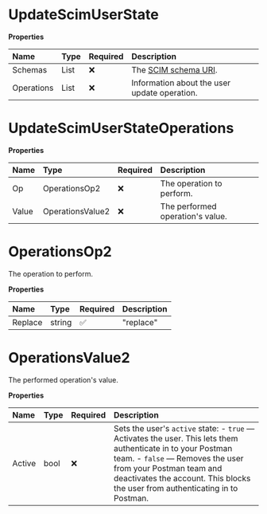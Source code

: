 # UpdateScimUserState

**Properties**

| Name       | Type                                | Required | Description                                                              |
| :--------- | :---------------------------------- | :------- | :----------------------------------------------------------------------- |
| Schemas    | List<string>                        | ❌       | The [SCIM schema URI](https://www.iana.org/assignments/scim/scim.xhtml). |
| Operations | List<UpdateScimUserStateOperations> | ❌       | Information about the user update operation.                             |

# UpdateScimUserStateOperations

**Properties**

| Name  | Type             | Required | Description                      |
| :---- | :--------------- | :------- | :------------------------------- |
| Op    | OperationsOp2    | ❌       | The operation to perform.        |
| Value | OperationsValue2 | ❌       | The performed operation's value. |

# OperationsOp2

The operation to perform.

**Properties**

| Name    | Type   | Required | Description |
| :------ | :----- | :------- | :---------- |
| Replace | string | ✅       | "replace"   |

# OperationsValue2

The performed operation's value.

**Properties**

| Name   | Type | Required | Description                                                                                                                                                                                                                                                  |
| :----- | :--- | :------- | :----------------------------------------------------------------------------------------------------------------------------------------------------------------------------------------------------------------------------------------------------------- |
| Active | bool | ❌       | Sets the user's `active` state: - `true` — Activates the user. This lets them authenticate in to your Postman team. - `false` — Removes the user from your Postman team and deactivates the account. This blocks the user from authenticating in to Postman. |

<!-- This file was generated by liblab | https://liblab.com/ -->

